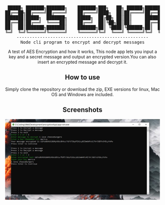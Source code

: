 <div align="center">
<pre>
 █████╗ ███████╗███████╗    ███████╗███╗   ██╗ ██████╗██████╗ ██╗   ██╗██████╗ ████████╗██╗ ██████╗ ███╗   ██╗     █████╗ ██████╗ ██████╗ 
██╔══██╗██╔════╝██╔════╝    ██╔════╝████╗  ██║██╔════╝██╔══██╗╚██╗ ██╔╝██╔══██╗╚══██╔══╝██║██╔═══██╗████╗  ██║    ██╔══██╗██╔══██╗██╔══██╗
███████║█████╗  ███████╗    █████╗  ██╔██╗ ██║██║     ██████╔╝ ╚████╔╝ ██████╔╝   ██║   ██║██║   ██║██╔██╗ ██║    ███████║██████╔╝██████╔╝
██╔══██║██╔══╝  ╚════██║    ██╔══╝  ██║╚██╗██║██║     ██╔══██╗  ╚██╔╝  ██╔═══╝    ██║   ██║██║   ██║██║╚██╗██║    ██╔══██║██╔═══╝ ██╔═══╝ 
██║  ██║███████╗███████║    ███████╗██║ ╚████║╚██████╗██║  ██║   ██║   ██║        ██║   ██║╚██████╔╝██║ ╚████║    ██║  ██║██║     ██║     
╚═╝  ╚═╝╚══════╝╚══════╝    ╚══════╝╚═╝  ╚═══╝ ╚═════╝╚═╝  ╚═╝   ╚═╝   ╚═╝        ╚═╝   ╚═╝ ╚═════╝ ╚═╝  ╚═══╝    ╚═╝  ╚═╝╚═╝     ╚═╝   
---------------------------------------------------
Node cli program to encrypt and decrypt messages
</pre>
A test of AES Encryption and how it works, This node app lets you input a key and a secret message and output an encrypted version.You can also insert an encrypted message and decrypt it.

## How to use
Simply clone the repository or download the zip, EXE versions for linux, Mac OS and Windows are included.

## Screenshots
![Image 1](./5.JPG)
